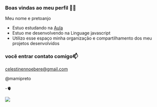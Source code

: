 ### Boas vindas ao meu perfil 🤟📖

Meu nome e pretoanjo

- Estuo estudando na [Aula](https://www.alura.com.br)
- Estuo me desenvolvendo na  Linguage javascript
- Utilizo esse espaço minha organização e compartilhamento dos meu projetos desenvolvidos

 ### vocẽ entrar contato comigo📫

 celestinennoebere@gmail.com

 @mamipreto

 -🫀

 ![](https://media.tenor.com/9Mo7JRmuWikAAAAi/test-school.gif)

 
 
